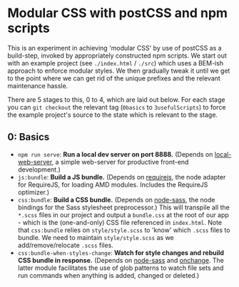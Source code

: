 Modular CSS with postCSS and npm scripts
========================================

This is an experiment in achieving 'modular CSS' by use of postCSS as a build-step, invoked
by appropriately constructed npm scripts. We start out with an example project (see
`./index.html` / `./src`) which uses a BEM-ish approach to enforce modular styles. We then
gradually tweak it until we get to the point where we can get rid of the unique prefixes and
the relevant maintenance hassle.

There are 5 stages to this, 0 to 4, which are laid out below. For each stage you can
`git checkout` the relevant tag (`0basics` to `3usefulScripts`) to force the example project's
source to the state which is relevant to the stage.


0: Basics
---------

* `npm run serve`: **Run a local dev server on port 8888.** (Depends on
    [local-web-server](https://www.npmjs.com/package/local-web-server), a simple web-server
    for productive front-end development.)
* `js:bundle`: **Build a JS bundle.** (Depends on
    [requirejs](https://www.npmjs.com/package/requirejs), the node adapter for RequireJS,
    for loading AMD modules. Includes the RequireJS optimizer.)
* `css:bundle`: **Build a CSS bundle.** (Depends on
    [node-sass](https://www.npmjs.com/package/node-sass), the node bindings for the Sass
    stylesheet preprocessor.) This will transpile all the `*.scss` files in our project and output
    a `bundle.css` at the root of our app - which is the (one-and-only) CSS file referenced in
    `index.html`. Note that `css:bundle` relies on `style/style.scss` to 'know' which `.scss` files
    to bundle. We need to maintain `style/style.scss` as we add/remove/relocate `.scss` files.
* `css:bundle-when-styles-change`: **Watch for style changes and rebuild CSS bundle in response.**
    (Depends on [node-sass](https://www.npmjs.com/package/node-sass) and
    [onchange](https://www.npmjs.com/package/onchange). The latter module facilitates the use of
    glob patterns to watch file sets and run commands when anything is added, changed or deleted.)
